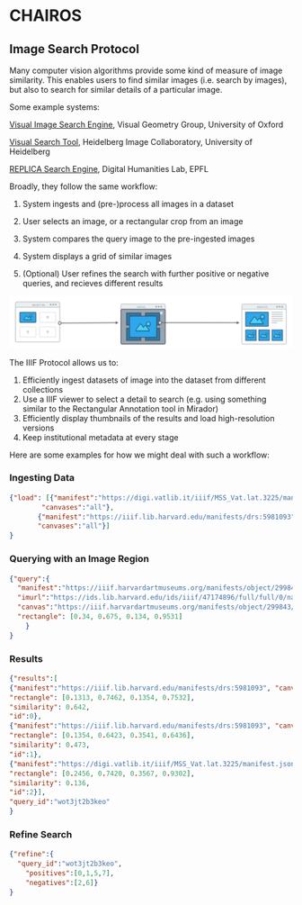 # CHAIROS 

## Image Search Protocol



Many computer vision algorithms provide some kind of measure of image similarity. This enables users to find similar images (i.e. search by images), but also to search for similar details of a particular image. 



Some example systems:

[Visual Image Search Engine](http://www.robots.ox.ac.uk/~vgg/software/vise/), Visual Geometry Group, University of Oxford

[Visual Search Tool](https://hciweb.iwr.uni-heidelberg.de/compvis/projects/visualSearch), Heidelberg Image Collaboratory, University of Heidelberg

[REPLICA Search Engine](https://diamond.timemachine.eu/), Digital Humanities Lab, EPFL



Broadly, they follow the same workflow:

1. System ingests and (pre-)process all images in a dataset

2. User selects an image, or a rectangular crop from an image

3. System compares the query image to the pre-ingested images

4. System displays a grid of similar images

5. (Optional) User refines the search with further positive or negative queries, and recieves different results

   



![image-20191002190352804](wireflow-imsearch.png)





The IIIF Protocol allows us to: 

1. Efficiently ingest datasets of image into the dataset from different collections
2. Use a IIIF viewer to select a detail to search (e.g. using something similar to the Rectangular Annotation tool in Mirador)
3. Efficiently display thumbnails of the results and load high-resolution versions
4. Keep institutional metadata at every stage



Here are some examples for how we might deal with such a workflow:



### Ingesting Data 

```json
{"load": [{"manifest":"https://digi.vatlib.it/iiif/MSS_Vat.lat.3225/manifest.json", 
        "canvases":"all"}, 
       {"manifest":"https://iiif.lib.harvard.edu/manifests/drs:5981093", 
       "canvases":"all"}]
}
```



### Querying with an Image Region

```json
{"query":{
  "manifest":"https://iiif.harvardartmuseums.org/manifests/object/299843",
  "imurl":"https://ids.lib.harvard.edu/ids/iiif/47174896/full/full/0/native.jpg",
  "canvas":"https://iiif.harvardartmuseums.org/manifests/object/299843/canvas/canvas-47174896",
  "rectangle": [0.34, 0.675, 0.134, 0.9531]
	}
}
```



### Results

```json
{"results":[
{"manifest":"https://iiif.lib.harvard.edu/manifests/drs:5981093", "canvas":"https://iiif.lib.harvard.edu/manifests/drs:5981093/range/range-0-6-1-3.json",
"rectangle": [0.1313, 0.7462, 0.1354, 0.7532],
"similarity": 0.642, 
"id":0},
{"manifest":"https://iiif.lib.harvard.edu/manifests/drs:5981093", "canvas":"https://iiif.lib.harvard.edu/manifests/drs:5981093/range/range-0-6-1-7.json",,
"rectangle": [0.1354, 0.6423, 0.3541, 0.6436],
"similarity": 0.473, 
"id":1},
{"manifest":"https://digi.vatlib.it/iiif/MSS_Vat.lat.3225/manifest.json", "canvas":"https://digi.vatlib.it/iiif/MSS_Vat.lat.3225/canvas/p0002",,
"rectangle": [0.2456, 0.7420, 0.3567, 0.9302],
"similarity": 0.136, 
"id":2}],
"query_id":"wot3jt2b3keo"
}
```



### Refine Search

```json
{"refine":{
  "query_id":"wot3jt2b3keo",
	"positives":[0,1,5,7],
	"negatives":[2,6]}
}
```